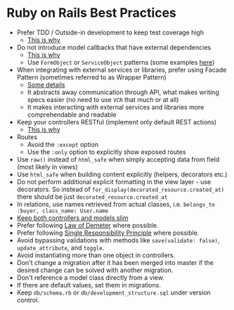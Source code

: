 # Ruby on Rails Best Practices

* Prefer TDD / Outside-in development to keep test coverage high
  * [This is why](https://www.quora.com/What-are-the-pros-and-cons-of-test-driven-development)
* Do not introduce model callbacks that have external dependencies
  * [This is why](http://samuelmullen.com/2013/05/the-problem-with-rails-callbacks/)
  * Use `FormObject` or `ServiceObject` patterns (some examples [here](http://blog.codeclimate.com/blog/2012/10/17/7-ways-to-decompose-fat-activerecord-models/))
* When integrating with external services or libraries, prefer using Facade Pattern (sometimes referred to as Wrapper Pattern)
  * [Some details](https://en.wikipedia.org/wiki/Facade_pattern)
  * It abstracts away communication through API, what makes writing specs easier (no need to use `VCR` that much or at all)
  * It makes interacting with external services and libraries more comprehendable and readable
* Keep your controllers RESTful (implement only default REST actions)
  * [This is why](http://jeromedalbert.com/how-dhh-organizes-his-rails-controllers/)
* Routes 
  * Avoid the `:except` option
  * Use the `:only` option to explicitly show exposed routes
* Use `raw()` instead of `html_safe` when simply accepting data from field (most likely in views)
* Use `html_safe` when building content explicitly (helpers, decorators etc.)
* Do not  perform additional explicit formatting in the view layer - use decorators. So instead of `for_display(decorated_resource.created_at)` there should be just `decorated_resource.created_at`
* In relations, use names retrieved from actual classes, i.e. `belongs_to :buyer, class_name: User.name`
* [Keep both controllers and models slim](http://blog.codeclimate.com/blog/2012/10/17/7-ways-to-decompose-fat-activerecord-models) 
* Prefer following [Law of Demeter](https://en.wikipedia.org/wiki/Law_of_Demeter) where possible.
* Prefer following [Single Responsibility Principle](https://en.wikipedia.org/wiki/Single_responsibility_principle) where possible.
* Avoid bypassing validations with methods like `save(validate: false)`,
  `update_attribute`, and `toggle`.
* Avoid instantiating more than one object in controllers.
* Don't change a migration after it has been merged into master if the desired
  change can be solved with another migration.
* Don't reference a model class directly from a view.
* If there are default values, set them in migrations.
* Keep `db/schema.rb` or `db/development_structure.sql` under version control.
